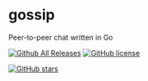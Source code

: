 # gossip
Peer-to-peer chat written in Go

[![Github All Releases](https://img.shields.io/github/downloads/dracconi/gossip/total.svg)]()
[![GitHub license](https://img.shields.io/github/license/dracconi/gossip.svg)](https://github.com/dracconi/gossip/blob/master/LICENSE)

[![GitHub stars](https://img.shields.io/github/stars/dracconi/gossip.svg)](https://github.com/dracconi/gossip/stargazers)
